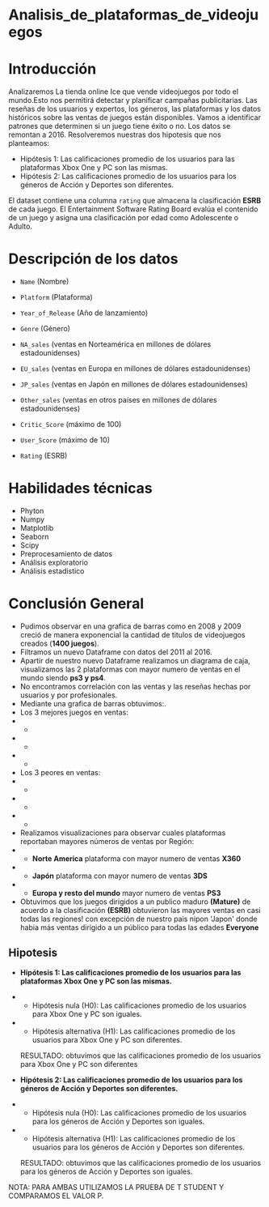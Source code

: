 # Analisis_de_plataformas_de_videojuegos
# Introducción
Analizaremos La tienda online Ice que vende videojuegos por todo el mundo.Esto nos permitirá detectar y planificar campañas publicitarias.
Las reseñas de los usuarios y expertos, los géneros, las plataformas y los datos históricos sobre las ventas de juegos están disponibles. 
Vamos a identificar patrones que determinen si un juego tiene éxito o no. Los datos se remontan a 2016. 
Resolveremos nuestras dos hipotesis que nos planteamos:
- Hipótesis 1: Las calificaciones promedio de los usuarios para las plataformas Xbox One y PC son las mismas.
- Hipótesis 2: Las calificaciones promedio de los usuarios para los géneros de Acción y Deportes son diferentes.

El dataset contiene una columna `rating` que almacena la clasificación **ESRB** de cada juego. El Entertainment Software Rating Board evalúa el contenido de un juego y asigna una clasificación por edad como Adolescente o Adulto.

# Descripción de los datos
- `Name` (Nombre)

- `Platform` (Plataforma)

- `Year_of_Release` (Año de lanzamiento)

- `Genre` (Género) 

- `NA_sales` (ventas en Norteamérica en millones de dólares estadounidenses) 

- `EU_sales` (ventas en Europa en millones de dólares estadounidenses) 

- `JP_sales` (ventas en Japón en millones de dólares estadounidenses) 

- `Other_sales` (ventas en otros países en millones de dólares estadounidenses) 

- `Critic_Score` (máximo de 100) 

- `User_Score` (máximo de 10) 

- `Rating` (ESRB)

# Habilidades técnicas
- Phyton
- Numpy
- Matplotlib
- Seaborn
- Scipy
- Preprocesamiento de datos
- Análisis exploratorio
- Análisis estadistico

# Conclusión General
- Pudimos observar en una grafica de barras como en 2008 y 2009 creció de manera exponencial la cantidad de titulos de videojuegos creados (**1400 juegos**).
- Filtramos un nuevo Dataframe con datos del 2011 al 2016.
- Apartir de nuestro nuevo Dataframe realizamos un diagrama de caja, visualizamos las 2 plataformas con mayor numero de ventas en el mundo siendo **ps3 y ps4**.
- No encontramos correlación con las ventas y las reseñas hechas por usuarios y por profesionales. 
- Mediante una grafica de barras obtuvimos:.
- Los 3 mejores juegos en ventas:
- -
- -
- -
-  Los 3 peores en ventas:
-  -
-  -
-  -
- Realizamos visualizaciones para observar cuales plataformas reportaban mayores números de ventas por Región: 
-  - **Norte America** plataforma con mayor numero de ventas **X360**
-  - **Japón**  plataforma con mayor numero de ventas **3DS** 
-  - **Europa y resto del mundo** mayor numero de ventas **PS3**
- Obtuvimos que los juegos dirigidos a un publico maduro **(Mature)** de acuerdo a la clasificación **(ESRB)**  obtuvieron las mayores ventas en casi todas las regiones! con excepción de nuestro pais nipon 'Japon' donde habia más ventas dirigido a un público para todas las edades **Everyone**
## Hipotesis

- **Hipótesis 1: Las calificaciones promedio de los usuarios para las plataformas Xbox One y PC son las mismas.**
- - Hipótesis nula (H0): Las calificaciones promedio de los usuarios para Xbox One y PC son iguales.
- - Hipótesis alternativa (H1): Las calificaciones promedio de los usuarios para Xbox One y PC son diferentes.
  
  RESULTADO: obtuvimos que las calificaciones promedio de los usuarios para Xbox One y PC son diferentes
  
- **Hipótesis 2: Las calificaciones promedio de los usuarios para los géneros de Acción y Deportes son diferentes.**
- - Hipótesis nula (H0): Las calificaciones promedio de los usuarios para los géneros de Acción y Deportes son iguales.
- - Hipótesis alternativa (H1): Las calificaciones promedio de los usuarios para los géneros de Acción y Deportes son diferentes.
  
  RESULTADO: obtuvimos que las calificaciones promedio de los usuarios para los géneros de Acción y Deportes son iguales.

NOTA: PARA AMBAS UTILIZAMOS LA PRUEBA DE T STUDENT Y COMPARAMOS EL VALOR P.
